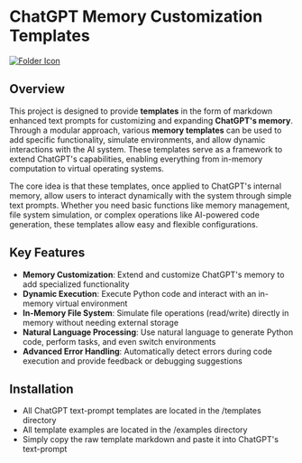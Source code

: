 # ChatGPT Memory Customization Templates

[![Folder Icon](https://img.icons8.com/?size=100&id=kTuxVYRKeKEY&format=png&color=000000)](/examples)
## Overview
This project is designed to provide **templates** in the form of markdown enhanced text prompts for customizing and expanding **ChatGPT's memory**. Through a modular approach, various **memory templates** can be used to add specific functionality, simulate environments, and allow dynamic interactions with the AI system. These templates serve as a framework to extend ChatGPT's capabilities, enabling everything from in-memory computation to virtual operating systems.

The core idea is that these templates, once applied to ChatGPT's internal memory, allow users to interact dynamically with the system through simple text prompts. Whether you need basic functions like memory management, file system simulation, or complex operations like AI-powered code generation, these templates allow easy and flexible configurations.

## Key Features
- **Memory Customization**: Extend and customize ChatGPT's memory to add specialized functionality
- **Dynamic Execution**: Execute Python code and interact with an in-memory virtual environment
- **In-Memory File System**: Simulate file operations (read/write) directly in memory without needing external storage
- **Natural Language Processing**: Use natural language to generate Python code, perform tasks, and even switch environments
- **Advanced Error Handling**: Automatically detect errors during code execution and provide feedback or debugging suggestions

## Installation
- All ChatGPT text-prompt templates are located in the /templates directory
- All template examples are located in the /examples directory
- Simply copy the raw template markdown and paste it into ChatGPT's text-prompt
